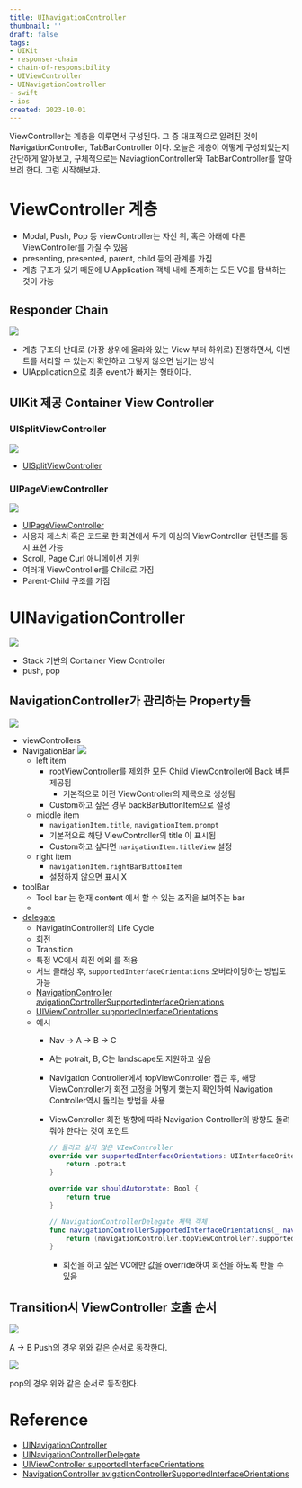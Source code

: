 ```yaml
---
title: UINavigationController
thumbnail: ''
draft: false
tags:
- UIKit
- responser-chain
- chain-of-responsibility
- UIViewController
- UINavigationController
- swift
- ios
created: 2023-10-01
---
```


ViewController는 계층을 이루면서 구성된다. 그 중 대표적으로 알려진 것이 NavigationController, TabBarController 이다. 오늘은 계층이 어떻게 구성되었는지 간단하게 알아보고, 구체적으로는 NaviagtionController와 TabBarController를 알아보려 한다. 그럼 시작해보자.

# ViewController 계층

* Modal, Push, Pop 등 viewController는 자신 위, 혹은 아래에 다른 ViewController를 가질 수 있음
* presenting, presented, parent, child 등의 관계를 가짐
* 계층 구조가 있기 때문에 UIApplication 객체 내에 존재하는 모든 VC를 탐색하는 것이 가능 

## Responder Chain

![](UIKIt_03_UINavigationController_UITabBarController_0.png)

* 계층 구조의 반대로 (가장 상위에 올라와 있는 View 부터 하위로) 진행하면서, 이벤트를 처리할 수 있는지 확인하고 그렇지 않으면 넘기는 방식
* UIApplication으로 최종 event가 빠지는 형태이다. 

## UIKit 제공 Container View Controller

### UISplitViewController

![](UIKIt_03_UINavigationController_UITabBarController_1.png)

* [UISplitViewController](https://developer.apple.com/documentation/uikit/uisplitviewcontroller)

### UIPageViewController

![](UIKIt_03_UINavigationController_UITabBarController_2.png)

* [UIPageViewController](https://developer.apple.com/documentation/uikit/uipageviewcontroller)
* 사용자 제스처 혹은 코드로 한 화면에서 두개 이상의 ViewController 컨텐츠를 동시 표현 가능
* Scroll, Page Curl 애니메이션 지원
* 여러개 ViewController를 Child로 가짐
* Parent-Child 구조를 가짐

# UINavigationController

![](UIKIt_03_UINavigationController_UITabBarController_3.png)

* Stack 기반의 Container View Controller
* push, pop

## NavigationController가 관리하는 Property들

![](UIKIt_03_UINavigationController_UITabBarController_4.png)

* viewControllers
* NavigationBar
  ![](UIKIt_03_UINavigationController_UITabBarController_5.png)
  * left item
    * rootViewController를 제외한 모든 Child ViewController에 Back 버튼 제공됨
      * 기본적으로 이전 ViewController의 제목으로 생성됨
    * Custom하고 싶은 경우 backBarButtonItem으로 설정
  * middle item
    * `navigationItem.title`, `navigationItem.prompt`
    * 기본적으로 해당 ViewController의 title 이 표시됨
    * Custom하고 싶다면 `navigationItem.titleView` 설정
  * right item
    * `navigationItem.rightBarButtonItem`
    * 설정하지 않으면 표시 X
* toolBar
  * Tool bar 는 현재 content 에서 할 수 있는 조작을 보여주는 bar
  * 
* [delegate](https://developer.apple.com/documentation/uikit/uinavigationcontrollerdelegate)
  * NavigatinController의 Life Cycle
  * 회전
  * Transition
  * 특정 VC에서 회전 예외 룰 적용
  * 서브 클래싱 후, `supportedInterfaceOrientations` 오버라이딩하는 방법도 가능
  * [NavigationController avigationControllerSupportedInterfaceOrientations](https://developer.apple.com/documentation/uikit/uinavigationcontrollerdelegate/1621884-navigationcontrollersupportedint)
  * [UIViewController supportedInterfaceOrientations](https://developer.apple.com/documentation/uikit/uiviewcontroller/1621435-supportedinterfaceorientations)
  * 예시
    * Nav -> A -> B -> C
    * A는 potrait, B, C는 landscape도 지원하고 싶음
    * Navigation Controller에서 topViewController 접근 후, 해당 ViewController가 회전 고정을 어떻게 했는지 확인하여 Navigation Controller역시 돌리는 방법을 사용
    * ViewController 회전 방향에 따라 Navigation Controller의 방향도 돌려줘야 한다는 것이 포인트
      ````swift
      // 돌리고 싶지 않은 VIewController
      override var supportedInterfaceOrientations: UIInterfaceOritentationMask {
          return .potrait
      }
      
      override var shouldAutorotate: Bool {
          return true
      }
      ````
      
      ````swift
      // NavigationControllerDelegate 채택 객체
      func navigationControllerSupportedInterfaceOrientations(_ navigationController: UINavigationController) -> UIInterfaceOrientationMask {
          return (navigationController.topViewController?.supportedInterfaceOrientations ?? .all
      }
      ````
      
      * 회전을 하고 싶은 VC에만 값을 override하여 회전을 하도록 만들 수 있음

## Transition시 ViewController 호출 순서

![](UIKIt_03_UINavigationController_UITabBarController_6.png)

A -> B Push의 경우 위와 같은 순서로 동작한다. 

![](UIKIt_03_UINavigationController_UITabBarController_7.png)

pop의 경우 위와 같은 순서로 동작한다.

# Reference

* [UINavigationController](https://developer.apple.com/documentation/uikit/uinavigationcontroller)
* [UINavigationControllerDelegate](https://developer.apple.com/documentation/uikit/uinavigationcontrollerdelegate)
* [UIViewController supportedInterfaceOrientations](https://developer.apple.com/documentation/uikit/uiviewcontroller/1621435-supportedinterfaceorientations)
* [NavigationController avigationControllerSupportedInterfaceOrientations](https://developer.apple.com/documentation/uikit/uinavigationcontrollerdelegate/1621884-navigationcontrollersupportedint)
